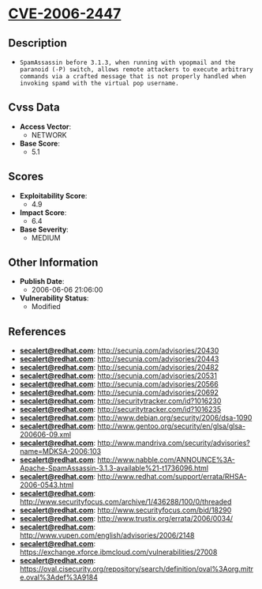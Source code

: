 
# [CVE-2006-2447](http://secunia.com/advisories/20430)

## Description

- `SpamAssassin before 3.1.3, when running with vpopmail and the paranoid (-P) switch, allows remote attackers to execute arbitrary commands via a crafted message that is not properly handled when invoking spamd with the virtual pop username.`

## Cvss Data

- **Access Vector**:
  - NETWORK
- **Base Score**:
  - 5.1

## Scores

- **Exploitability Score**:
  - 4.9
- **Impact Score**:
  - 6.4
- **Base Severity**:
  - MEDIUM

## Other Information

- **Publish Date**:
  - 2006-06-06 21:06:00
- **Vulnerability Status**:
  - Modified

## References

- **secalert@redhat.com**: http://secunia.com/advisories/20430
- **secalert@redhat.com**: http://secunia.com/advisories/20443
- **secalert@redhat.com**: http://secunia.com/advisories/20482
- **secalert@redhat.com**: http://secunia.com/advisories/20531
- **secalert@redhat.com**: http://secunia.com/advisories/20566
- **secalert@redhat.com**: http://secunia.com/advisories/20692
- **secalert@redhat.com**: http://securitytracker.com/id?1016230
- **secalert@redhat.com**: http://securitytracker.com/id?1016235
- **secalert@redhat.com**: http://www.debian.org/security/2006/dsa-1090
- **secalert@redhat.com**: http://www.gentoo.org/security/en/glsa/glsa-200606-09.xml
- **secalert@redhat.com**: http://www.mandriva.com/security/advisories?name=MDKSA-2006:103
- **secalert@redhat.com**: http://www.nabble.com/ANNOUNCE%3A-Apache-SpamAssassin-3.1.3-available%21-t1736096.html
- **secalert@redhat.com**: http://www.redhat.com/support/errata/RHSA-2006-0543.html
- **secalert@redhat.com**: http://www.securityfocus.com/archive/1/436288/100/0/threaded
- **secalert@redhat.com**: http://www.securityfocus.com/bid/18290
- **secalert@redhat.com**: http://www.trustix.org/errata/2006/0034/
- **secalert@redhat.com**: http://www.vupen.com/english/advisories/2006/2148
- **secalert@redhat.com**: https://exchange.xforce.ibmcloud.com/vulnerabilities/27008
- **secalert@redhat.com**: https://oval.cisecurity.org/repository/search/definition/oval%3Aorg.mitre.oval%3Adef%3A9184

